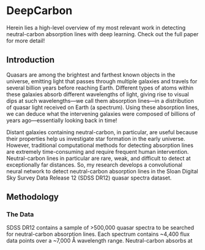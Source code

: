 # DeepCarbon 
Herein lies a high-level overview of my most relevant work in detecting neutral-carbon absorption lines with deep learning. Check out the full paper for more detail!

## Introduction ## 
Quasars are among the brightest and farthest known objects in the universe, emitting light that passes
through multiple galaxies and travels for several billion years before reaching Earth. Different types of
atoms within these galaxies absorb different wavelengths of light, giving rise to visual dips at such wavelengths—we call them absorption lines—in a distribution of quasar light received on Earth (a spectrum). Using these absorption lines, we can deduce what the intervening galaxies were composed of billions of years ago—essentially looking back in time!



Distant galaxies containing neutral-carbon, in particular, are useful because their properties help us investigate star formation in the early universe. However, traditional computational methods for detecting absorption lines are extremely time-consuming and require frequent human intervention. Neutral-carbon lines in particular are rare, weak, and difficult to detect at exceptionally far distances. So, my research develops a convolutional neural network to detect neutral-carbon absorption lines in the Sloan Digital Sky Survey Data Release 12 (SDSS DR12) quasar spectra dataset.

## Methodology ##
### The Data ###
SDSS DR12 contains a sample of >500,000 quasar spectra to be searched for neutral-carbon absorption lines. Each spectrum contains ~4,400 flux data points over a ~7,000 Å wavelength range. Neutral-carbon absorbs at 



